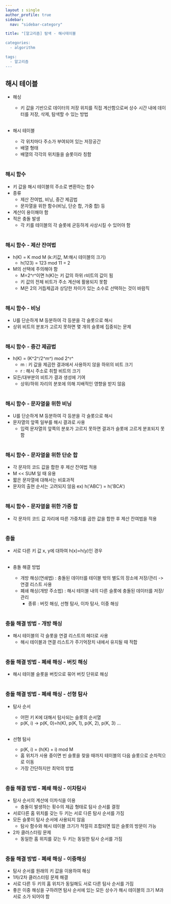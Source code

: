```yaml
---
layout : single
author_profile: true
sidebar: 
  nav: "sidebar-category"

title: "[알고리즘] 탐색 - 해시테이블

categories:
  - algorithm

tags:
  - 알고리즘
---
```


## 해시 테이블
- 해싱<br>
	- 키 값을 기반으로 데이터의 저장 위치를 직접 계산함으로써 상수 시간 내에 데이터를 저장, 삭제, 탐색할 수 있는 방법<br><br>

- 해시 테이블<br>
	- 각 위치마다 주소가 부여되어 있는 저장공간<br>
	- 배열 형태<br>
	- 배열의 각각의 위치들을 슬롯이라 칭함<br><br>

### 해시 함수<br>
- 키 값을 해시 테이블의 주소로 변환하는 함수<br>
- 종류<br>
	- 제산 잔여법, 비닝, 중간 제곱법<br>
	- 문자열을 위한 함수(비닝, 단순 합, 가중 합) 등<br>
- 계산이 용이해야 함<br>
- 적은 충돌 발생<br>
	- 각 키를 테이블의 각 슬롯에 균등하게 사상시킬 수 있어야 함<br><br>

### 해시 함수 - 제산 잔여법
- h(K) = K mod M (k:키값, M:해시 테이블의 크기)<br>
	- h(123) = 123 mod 11 = 2<br>
- M의 선택에 주의해야 함<br>
	- M=2^r^이면 h(K)는 키 값의 하위 r비트의 값이 됨<br>
	- 키 값의 전체 비트가 주소 계산에 활용되지 못함<br>
	- M은 2의 거듭제곱과 상당한 차이가 있는 소수로 선택하는 것이 바람직<br><br>

### 해시 함수 - 비닝
- U를 단순하게 M 등분하여 각 등분을 각 슬롯으로 해시<br>
- 상위 비트의 분포가 고르지 못하면 몇 개의 슬롯에 집중되는 문제<br><br>

### 해시 함수 - 중간 제곱법
- h(K) = (K^2^/2^m^) mod 2^r^<br>
	- m : 키 값을 제곱한 결과에서 사용하지 않을 하위의 비트 크기<br>
	- r : 해시 주소로 취할 비트의 크기 <br>
- 모든/대부분의 비트가 결과 생성에 기여<br>
	- 상위/하위 자리의 분포에 의해 지배적인 영향을 받지 않음<br><br>

### 해시 함수 - 문자열을 위한 비닝
- U를 단순하게 M 등분하여 각 등분을 각 슬롯으로 해시<br>
- 문자열의 앞쪽 일부를 해시 결과로 사용<br>
	- 입력 문자열의 앞쪽의 분포가 고르지 못하면 결과가 슬롯에 고르게 분포되지 못함<br><br>

### 해시 함수 - 문자열을 위한 단순 합
- 각 문자의 코드 값을 합한 후 제산 잔여법 적용<br>
- M << SUM 일 때 유용<br>
- 짧은 문자열에 대해서는 비효과적<br>
- 문자의 출현 순서는 고려되지 않음 ex) h('ABC') = h('BCA')<br><br>

### 해시 함수 - 문자열을 위한 가중 합
- 각 문자의 코드 값 자리에 따른 가중치를 곱한 값을 합한 후 제산 잔여법을 적용<br><br>

### 충돌
- 서로 다른 키 값 x, y에 대하여 h(x)=h(y)인 경우<br><br>

- 충돌 해결 방법<br>
	- 개방 해싱(연쇄법) : 충돌된 데이터를 테이블 밖의 별도의 장소에 저장/관리 -> 연결 리스트 사용<br>
	- 폐쇄 해싱(개방 주소법) : 해시 테이블 내의 다른 슬롯에 충돌된 데이터를 저장/관리<br>
		- 종류 : 버킷 해싱, 선형 탐사, 이차 탐사, 이중 해싱<br><br>

### 충돌 해결 방법 - 개방 해싱
- 해시 테이블의 각 슬롯을 연결 리스트의 헤더로 사용<br>
	- 해시 테이블과 연결 리스트가 주기억장치 내에서 유지될 때 적합<br><br>

### 충돌 해결 방법 - 폐쇄 해싱 - 버킷 해싱
- 해시 테이블 슬롯을 버킷으로 묶어 버킷 단위로 해싱<br><br>

### 충돌 해결 방법 - 폐쇄 해싱 - 선형 탐사
- 탐사 순서<br>
	- 어떤 키 K에 대해서 탐사되는 슬롯의 순서열<br>
	- p(K, i) -> p(K, 0)=h(K), p(K, 1), p(K, 2), p(K, 3) ...<br><br>

- 선형 탐사<br>
	- p(K, i) = (h(K) + i) mod M<br>
	- 홈 위치가 사용 중이면 빈 슬롯을 찾을 때까지 테이블의 다음 슬롯으로 순차적으로 이동<br>
	- 가장 간단하지만 최악의 방법<br><br>

### 충돌 해결 방법 - 폐쇄 해싱 - 이차탐사
- 탐사 순서의 계산에 이차식을 이용<br>
	- 충돌이 발생하는 횟수의 제곱 형태로 탐사 순서를 결정<br>
- 서로다른 홈 위치를 갖는 두 키는 서로 다른 탐사 순서를 가짐<br>
- 모든 슬롯이 탐사 순서에 사용되지 않음<br>
	- 탐사 함수와 해시 테이블 크기가 적절히 조합되면 많은 슬롯의 방문이 가능<br>
- 2차 클러스터링 문제<br>
	- 동일한 홈 위치를 갖는 두 키는 동일한 탐사 순서를 가짐<br><br>

### 충돌 해결 방법 - 폐쇄 해싱 - 이중해싱
- 탐사 순서를 원래의 키 값을 이용하여 해싱<br>
- 1차/2차 클러스터링 문제 해결<br>
- 서로 다른 두 키의 홈 위치가 동일해도 서로 다른 탐사 순서를 가짐<br>
- 좋은 이중 해싱을 구하려면 탐사 순서에 있는 모든 상수가 해시 테이블의 크기 M과 서로 소가 되어야 함<br><br>

